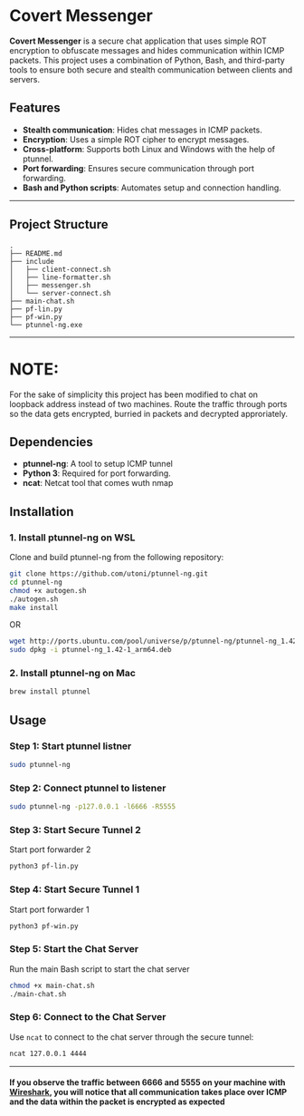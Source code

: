 # Covert Messenger

**Covert Messenger** is a secure chat application that uses simple ROT encryption to obfuscate messages and hides communication within ICMP packets. This project uses a combination of Python, Bash, and third-party tools to ensure both secure and stealth communication between clients and servers.

## Features

- **Stealth communication**: Hides chat messages in ICMP packets.
- **Encryption**: Uses a simple ROT cipher to encrypt messages.
- **Cross-platform**: Supports both Linux and Windows with the help of ptunnel.
- **Port forwarding**: Ensures secure communication through port forwarding.
- **Bash and Python scripts**: Automates setup and connection handling.

---

## Project Structure
```
.
├── README.md
├── include
│   ├── client-connect.sh
│   ├── line-formatter.sh
│   ├── messenger.sh
│   └── server-connect.sh
├── main-chat.sh
├── pf-lin.py
├── pf-win.py
└── ptunnel-ng.exe
```

---

# NOTE:
For the sake of simplicity this project has been modified to chat on loopback address instead of two machines. Route the traffic  through ports so the data gets encrypted, burried in packets and decrypted approriately.

## Dependencies

- **ptunnel-ng**: A tool to setup ICMP tunnel
- **Python 3**: Required for port forwarding.
- **ncat**: Netcat tool that comes wuth nmap

## Installation

### 1. Install ptunnel-ng on WSL

Clone and build ptunnel-ng from the following repository:

```bash
git clone https://github.com/utoni/ptunnel-ng.git
cd ptunnel-ng
chmod +x autogen.sh
./autogen.sh
make install
```
OR
```bash
wget http://ports.ubuntu.com/pool/universe/p/ptunnel-ng/ptunnel-ng_1.42-1_arm64.deb
sudo dpkg -i ptunnel-ng_1.42-1_arm64.deb
```
### 2. Install ptunnel-ng on Mac

```bash
brew install ptunnel
```

## Usage

### Step 1: Start ptunnel listner
```bash
sudo ptunnel-ng
```
### Step 2: Connect ptunnel to listener

```bash
sudo ptunnel-ng -p127.0.0.1 -l6666 -R5555
```
### Step 3: Start Secure Tunnel 2
Start port forwarder 2
```bash
python3 pf-lin.py
```
### Step 4: Start Secure Tunnel 1
Start port forwarder 1
```bash
python3 pf-win.py
```
### Step 5: Start the Chat Server
Run the main Bash script to start the chat server
```bash
chmod +x main-chat.sh
./main-chat.sh
```
### Step 6: Connect to the Chat Server
Use `ncat` to connect to the chat server through the secure tunnel:
```bash
ncat 127.0.0.1 4444
```
---
#### If you observe the traffic between 6666 and 5555 on your machine with [Wireshark](https://www.wireshark.org/), you will notice that all communication takes place over ICMP and the data within the packet is encrypted as expected
